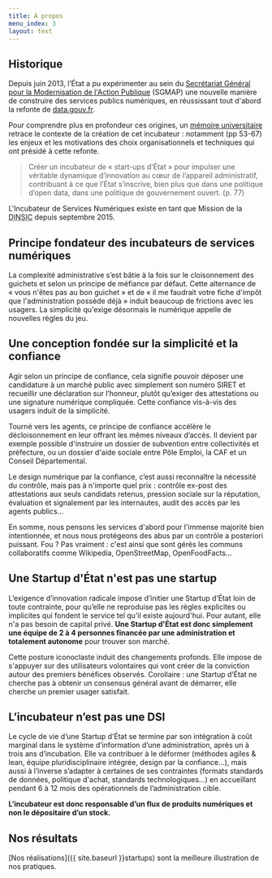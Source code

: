 ```yaml
---
title: À propos
menu_index: 3
layout: text
---
```


## Historique

Depuis juin 2013, l’État a pu expérimenter au sein du [Secrétariat Général pour la Modernisation de l'Action Publique](https://modernisation.gouv.fr) (SGMAP) une nouvelle manière de construire des services publics numériques, en réussissant tout d'abord la refonte de [data.gouv.fr](https://data.gouv.fr).

Pour comprendre plus en profondeur ces origines, un [mémoire universitaire](https://raw.github.com/wiki/sgmap/beta.gouv.fr/memoire-azoulay.pdf) retrace le contexte de la création de cet incubateur : notamment (pp 53-67) les enjeux et les motivations des choix organisationnels et techniques qui ont présidé à cette refonte.

 > Créer un incubateur de « start-ups d’État » pour impulser une véritable dynamique d’innovation au cœur de l’appareil administratif, contribuant à ce que l’État s’inscrive, bien plus que dans une politique d’open data, dans une politique de gouvernement ouvert. (p. 77)

L'Incubateur de Services Numériques existe en tant que Mission de la <abbr title="Direction interministérielle du numérique et du système d'information et de communication">DINSIC</abbr> depuis septembre 2015.

## Principe fondateur des incubateurs de services numériques

La complexité administrative s’est bâtie à la fois sur le cloisonnement des guichets et selon un principe de méfiance par défaut. Cette alternance de « vous n'êtes pas au bon guichet » et de « il me faudrait votre fiche d'impôt que l'administration possède déjà » induit beaucoup de frictions avec les usagers. La simplicité qu'exige désormais le numérique appelle de nouvelles règles du jeu.

## Une conception fondée sur la simplicité et la confiance

Agir selon un principe de confiance, cela signifie pouvoir déposer une candidature à un marché public avec simplement son numéro SIRET et recueillir une déclaration sur l’honneur, plutôt qu’exiger des attestations ou une signature numérique compliquée. Cette confiance vis-à-vis des usagers induit de la simplicité.

Tourné vers les agents, ce principe de confiance accélère le décloisonnement en leur offrant les mêmes niveaux d’accès. Il devient par exemple possible d'instruire un dossier de subvention entre collectivités et préfecture, ou un dossier d'aide sociale entre Pôle Emploi, la CAF et un Conseil Départemental.

Le design numérique par la confiance, c’est aussi reconnaître la nécessité du contrôle, mais pas à n'importe quel prix : contrôle ex-post des attestations aux seuls candidats retenus, pression sociale sur la réputation, évaluation et signalement par les internautes, audit des accès par les agents publics…

En somme, nous pensons les services d'abord pour l'immense majorité bien intentionnée, et nous nous protégeons des abus par un contrôle a posteriori puissant. Fou ? Pas vraiment : c'est ainsi que sont gérés les communs collaboratifs comme Wikipedia, OpenStreetMap, OpenFoodFacts…

## Une Startup d'État n'est pas une startup

L’exigence d’innovation radicale impose d’initier une Startup d’État loin de toute contrainte, pour qu’elle ne reproduise pas les règles explicites ou implicites qui fondent le service tel qu'il existe aujourd'hui. Pour autant, elle n'a pas besoin de capital privé. **Une Startup d'État est donc simplement une équipe de 2 à 4 personnes financée par une administration et totalement autonome** pour trouver son marché.

Cette posture iconoclaste induit des changements profonds. Elle impose de s'appuyer sur des utilisateurs volontaires qui vont créer de la conviction autour des premiers bénéfices observés. Corollaire : une Startup d’État ne cherche pas à obtenir un consensus général avant de démarrer, elle cherche un premier usager satisfait.


## L’incubateur n’est pas une DSI

Le cycle de vie d’une Startup d’État se termine par son intégration à coût marginal dans le système d’information d’une administration, après un à trois ans d’incubation. Elle va contribuer à le déformer (méthodes agiles & lean, équipe pluridisciplinaire intégrée, design par la confiance…), mais aussi à l’inverse s’adapter à certaines de ses contraintes (formats standards de données, politique d'achat, standards technologiques…) en accueillant pendant 6 à 12 mois des opérationnels de l’administration cible.

**L’incubateur est donc responsable d’un flux de produits numériques et non le dépositaire d’un stock.**


## Nos résultats

[Nos réalisations]({{ site.baseurl }}startups) sont la meilleure illustration de nos pratiques.

